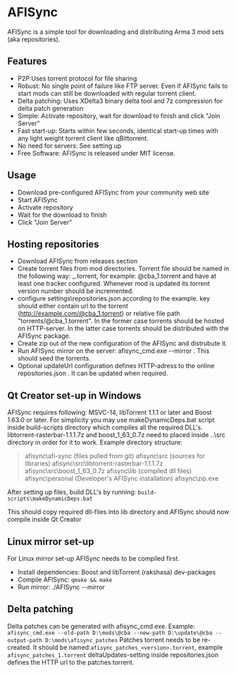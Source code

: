 # AFISync

AFISync is a simple tool for downloading and distributing Arma 3 mod sets (aka repositories).


## Features

- P2P:Uses torrent protocol for file sharing
- Robust: No single point of failure like FTP server. Even if AFISync fails to start mods can still  be downloaded with regular torrent client.
- Delta patching: Uses XDelta3 binary delta tool and 7z compression for delta patch generation
- Simple: Activate repository, wait for download to finish and click "Join Server"
- Fast start-up: Starts within few seconds, identical start-up times with any light weight torrent client like qBittorrent.
- No need for servers: See setting up
- Free Software: AFISync is released under MIT license.


## Usage

- Download pre-configured AFISync from your community web site
- Start AFISync
- Activate repository
- Wait for the download to finish
- Click "Join Server"


## Hosting repositories

- Download AFISync from releases section
- Create torrent files from mod directories. Torrent file should be named in the following way: <name>_<version>.torrent, for example: @cba_1.torrent and have at least one tracker configured. Whenever mod is updated its torrent version number should be incremented.
- configure settings\repositories.json according to the example. key should either contain url to the torrent (http://example.com/@cba_1.torrent) or relative file path "torrents/@cba_1.torrent". In the former case torrents should be hosted on HTTP-server. In the latter case torrents should be distributed with the AFISync package.
- Create zip out of the new configuration of the AFISync and distrubute it.
- Run AFISync mirror on the server: afisync_cmd.exe --mirror <path to mods>. This should seed the torrents.
- Optional updateUrl configuration defines HTTP-adress to the online repositories.json . It can be updated when required.


## Qt Creator set-up in Windows

AFISync requires following: MSVC-14, libTorrent 1.1.1 or later and Boost 1.63.0 or later. For simplicity you may use makeDynamicDeps.bat script inside build-scripts directory which compiles all the required DLL's. libtorrent-rasterbar-1.1.1.7z and boost_1_63_0.7z need to placed inside ..\src directory in order for it to work.
Example directory structure:
> afisync\afi-sync (files pulled from git)
> afisync\src (sources for libraries)
> afisync\src\libtorrent-rasterbar-1.1.1.7z
> afisync\src\boost_1_63_0.7z
> afisync\lib (compiled dll files)
> afisync\personal (Developer's AFISync installation)
> afisync\zip.exe

After setting up files, build DLL's by running: `build-scripts\makeDynamicDeps.bat`

This should copy required dll-files into lib directory and AFISync should now compile inside Qt Creator


## Linux mirror set-up

For Linux mirror set-up AFISync needs to be compiled first.
- Install dependencies: Boost and libTorrent (rakshasa) dev-packages
- Compile AFISync: ```qmake && make```
- Run mirror:   ./AFISync --mirror <mods directory>


## Delta patching

Delta patches can be generated with afisync_cmd.exe.
Example: ```afisync_cmd.exe --old-path D:\mods\@cba --new-path D:\update\@cba --output-path D:\mods\afisync_patches```
Patches torrent needs to be re-created. It should be named:```afisync_patches_<version>.torrent```, example ```afisync_patches_1.torrent```
deltaUpdates-setting inside repositories.json defines the HTTP url to the patches torrent.
